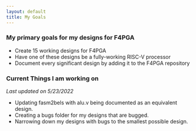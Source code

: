 ```yaml
---
layout: default
title: My Goals
---
```


### My primary goals for my designs for F4PGA
* Create 15 working designs for F4PGA
* Have one of these designs be a fully-working RISC-V processor
* Document every significant design by adding it to the F4PGA repository

### Current Things I am working on
*Last updated on 5/23/2022*
* Updating fasm2bels with alu.v being documented as an equivalent design.
* Creating a bugs folder for my designs that are bugged.
* Narrowing down my designs with bugs to the smallest possible design. 

